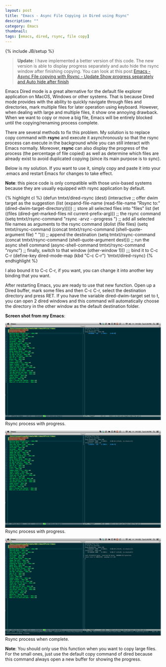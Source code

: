 ```yaml
---
layout: post
title: "Emacs - Async File Copying in Dired using Rsync"
description: ""
category: Emacs
thumbnail: 
tags: [emacs, dired, rsync, file copy]
---
```

{% include JB/setup %}

> **Update**: I have implemented a better version of this code. The new version is
> able to display progress separately and auto hide the rsync window after
> finishing copying. You can look at this post
> [Emacs - Async File copying with Rsync - Update Show progress separately and Auto hide after finish](/2013/04/06/emacs-async-file-copying-with-rsync-update-show-progress-and-auto-hide-after-finish/)

Emacs Dired mode is a great alternative for the default file explorer
application on
MacOS, Windows or other systems. That is because Dired mode provides with
the ability to quickly navigate through files and directories, mark
multiple files for later operation using keyboard. However, when dealing with
large and multiple files, it show one annoying drawback. When we want to copy or
move a big file, Emacs will be entirely blocked until the copying/renaming
process complete.

There are several methods to fix this problem. My solution is to replace copy
command with **rsync** and execute it asynchronously so that the rsync process
can execute in the background while you can still interact with Emacs normally.
Moreover, **rsync** can also display the progress of the process (the percentage
of file copied) as well as determine which files are already exist to avoid
duplicated copying (since its main purpose is to sync).

Below is my solution. If you want to use it, simply copy and paste it into your
.emacs and restart Emacs for changes to take effect.

**Note**: this piece code is only compatible with those unix-based systems
because they are usually equipped with rsync application by default.

{% highlight cl %}
(defun tmtxt/dired-rsync (dest)
  (interactive
   ;; offer dwim target as the suggestion
   (list (expand-file-name (read-file-name "Rsync to:" (dired-dwim-target-directory)))))
  ;; store all selected files into "files" list
  (let ((files (dired-get-marked-files nil current-prefix-arg)))
	;; the rsync command
	(setq tmtxt/rsync-command "rsync -arvz --progress ")
	;; add all selected file names as arguments to the rsync command
    (dolist (file files)
	  (setq tmtxt/rsync-command
			(concat tmtxt/rsync-command
					(shell-quote-argument file)
					" ")))
	;; append the destination
	(setq tmtxt/rsync-command
		  (concat tmtxt/rsync-command
				  (shell-quote-argument dest)))
	;; run the async shell command
	(async-shell-command tmtxt/rsync-command "*rsync*")
	;; finally, switch to that window
	(other-window 1)))
;;; bind it to C-c C-r
(define-key dired-mode-map (kbd "C-c C-r") 'tmtxt/dired-rsync)
{% endhighlight %}

I also bound it to C-c C-r, if you want, you can change it into another key
binding that you want.

After restarting Emacs, you are ready to use that new function. Open up a Dired
buffer, mark some files and then C-c C-r, select the destination directory and
press RET. If you have the variable dired-dwim-target set to t, you can open 2
dired windows and this command will automatically choose the directory in the
other window as the default destination folder.

**Screen shot from my Emacs**:

![Rsync3](/files/2013-04-02-emacs-async-file-copying-in-dired-using-rsync/rsync3.png)  
Rsync process with progress.

![Rsync2](/files/2013-04-02-emacs-async-file-copying-in-dired-using-rsync/rsync2.png)  
Rsync process with progress.

![Rsync1](/files/2013-04-02-emacs-async-file-copying-in-dired-using-rsync/rsync1.png)  
Rsync process when complete.

**Note**: You should only use this function when you want to copy large files.
For the small ones, just use the default copy command of dired because this
command always open a new buffer for showing the progress.
